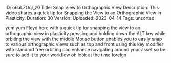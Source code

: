 ID: o6aLZOql_z0
Title: Snap View to Orthographic View
Description: This video shares a quick tip for Snapping the View to an Orthographic View in Plasticity.
Duration: 30
Version: 
Uploaded: 2023-04-14
Tags: unsorted

yum yum
Floyd here with a quick tip for snapping
the view to an orthographic view in
plasticity pressing and holding down the
ALT key while orbiting the view with the
middle Mouse button enables you to
easily snap to various orthographic
views such as top and front using this
key modifier with standard free orbiting
can enhance navigating around your asset
so be sure to add it to your workflow oh
look at the time
foreign
